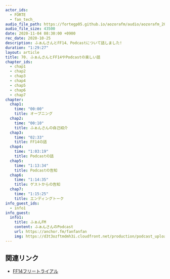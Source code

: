 ```yaml
---
actor_ids:
  - FORTE
  - fan_tech_
audio_file_path: https://fortegp05.github.io/aozorafm/audio/aozorafm_20201104_01.mp3
audio_file_size: 43500
date: 2020-11-04 08:30:00 +0900
rec_date: 2020-10-25
description: ふぁんさんとFF14、Podcastについて話しました!
duration: "1:29:27"
layout: article
title: 70. ふぁんさんとFF14やPodcastの楽しい話
chapter_ids:
  - chap1
  - chap2
  - chap3
  - chap4
  - chap5
  - chap6
  - chap7
chapter:
  chap1:
    time: "00:00"
    title: オープニング
  chap2:
    time: "00:10"
    title: ふぁんさんの自己紹介
  chap3:
    time: "02:33"
    title: FF14の話
  chap4:
    time: "1:03:19"
    title: Podcastの話
  chap5:
    time: "1:13:34"
    title: Podcastの告知
  chap6:
    time: "1:14:35"
    title: ゲストからの告知
  chap7:
    time: "1:15:25"
    title: エンディングトーク
info_guest_ids:
  - info1
info_guest:
  info1:
    title: ふぁんFM
    content: ふぁんさんのPodcast
    url: https://anchor.fm/fanfanfan
    img: https://d3t3ozftmdmh3i.cloudfront.net/production/podcast_uploaded_nologo400/2874320/2874320-1603646355276-1bbd5fa073bc9.jpg
---
```


## 関連リンク
- [FF14フリートライアル](https://www.finalfantasyxiv.com/freetrial/freestyleart/)
